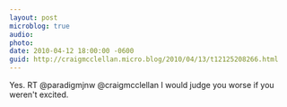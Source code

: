 ```yaml
---
layout: post
microblog: true
audio: 
photo: 
date: 2010-04-12 18:00:00 -0600
guid: http://craigmcclellan.micro.blog/2010/04/13/t12125208266.html
---
```

Yes. RT @paradigmjnw @craigmcclellan I would judge you worse if you weren't excited.

